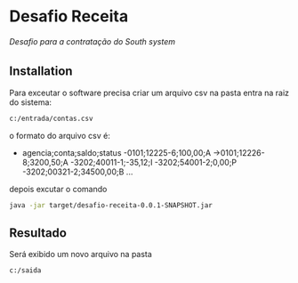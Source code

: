 # Desafio Receita
###### Desafio para a contratação do South system



## Installation

Para exceutar o software precisa criar um arquivo csv na pasta entra na raiz do sistema:

```sh
c:/entrada/contas.csv
```

o formato do arquivo csv é:

- agencia;conta;saldo;status
-0101;12225-6;100,00;A
->0101;12226-8;3200,50;A
-3202;40011-1;-35,12;I
-3202;54001-2;0,00;P
-3202;00321-2;34500,00;B ...

depois excutar o comando 

```sh
java -jar target/desafio-receita-0.0.1-SNAPSHOT.jar
```

## Resultado

Será exibido um novo arquivo na pasta

```sh
c:/saida
```

